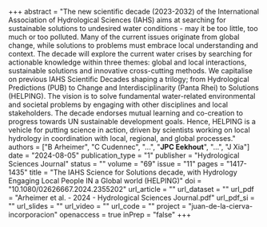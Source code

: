 +++
abstract = "The new scientific decade (2023-2032) of the International Association of Hydrological Sciences (IAHS) aims at searching for sustainable solutions to undesired water conditions - may it be too little, too much or too polluted. Many of the current issues originate from global change, while solutions to problems must embrace local understanding and context. The decade will explore the current water crises by searching for actionable knowledge within three themes: global and local interactions, sustainable solutions and innovative cross-cutting methods. We capitalise on previous IAHS Scientific Decades shaping a trilogy; from Hydrological Predictions (PUB) to Change and Interdisciplinarity (Panta Rhei) to Solutions (HELPING). The vision is to solve fundamental water-related environmental and societal problems by engaging with other disciplines and local stakeholders. The decade endorses mutual learning and co-creation to progress towards UN sustainable development goals. Hence, HELPING is a vehicle for putting science in action, driven by scientists working on local hydrology in coordination with local, regional, and global processes."
authors = ["B Arheimer", "C Cudennec", "...", "**JPC Eekhout**", "...", "J Xia"]
date = "2024-08-05"
publication_type = "1"
publisher = "Hydrological Sciences Journal"
status = ""
volume = "69"
issue = "11"
pages = "1417-1435"
title = "The IAHS Science for Solutions decade, with Hydrology Engaging Local People IN a Global world (HELPING)"
doi = "10.1080/02626667.2024.2355202"
url_article = ""
url_dataset = ""
url_pdf = "Arheimer et al. - 2024 - Hydrological Sciences Journal.pdf"
url_pdf_si = ""
url_slides = ""
url_video = ""
url_code = ""
project = "juan-de-la-cierva-incorporacion"
openaccess = true
inPrep = "false"
+++